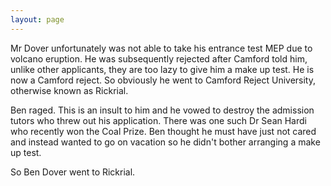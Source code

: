 ```yaml
---
layout: page
---
```



Mr Dover unfortunately was not able to take his entrance test MEP due to volcano eruption. He was subsequently rejected after Camford told him, unlike other applicants, they are too lazy to give him a make up test. He is now a Camford reject. So obviously he went to Camford Reject University, otherwise known as Rickrial.

Ben raged. This is an insult to him and he vowed to destroy the admission tutors who threw out his application. There was one such Dr Sean Hardi who recently won the Coal Prize. Ben thought he must have just not cared and instead wanted to go on vacation so he didn't bother arranging a make up test. 

So Ben Dover went to Rickrial.